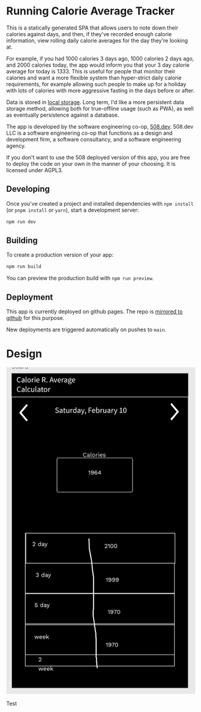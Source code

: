 # Running Calorie Average Tracker

This is a statically generated SPA that allows users to note down their calories against days,
and then, if they've recorded enough calorie information, view rolling daily calorie averages for the day
they're looking at.

For example, if you had 1000 calories 3 days ago, 1000 calories 2 days ago, and 2000 calories today, the app
would inform you that your 3 day calorie average for today is 1333. This is useful for people that monitor
their calories and want a more flexible system than hyper-strict daily calorie requirements, for example
allowing such people to make up for a holiday with lots of calories with more aggressive fasting in the
days before or after.

Data is stored in [local storage](https://developer.mozilla.org/en-US/docs/Web/API/Window/localStorage).
Long term, I'd like a more persistent data storage method, allowing both for true-offline usage (such as
PWA), as well as eventually persistence against a database.

The app is developed by the software engineering co-op, [508.dev](https://508.dev). 508.dev LLC is a
software engineering co-op that functions as a design and development firm, a software consultancy,
and a software engineering agency.

If you don't want to use the 508 deployed version of this app, you are free to deploy the code on your own
in the manner of your choosing. It is licensed under AGPL3.

## Developing

Once you've created a project and installed dependencies with `npm install` (or `pnpm install` or `yarn`), start a development server:

```bash
npm run dev
```

## Building

To create a production version of your app:

```bash
npm run build
```

You can preview the production build with `npm run preview`.

## Deployment

This app is currently deployed on github pages. The repo is [mirrored to github](https://github.com/508-dev/running-calorie-average) for this purpose.

New deployments are triggered automatically on pushes to `main`.

# Design

![First draft design for the app](design.png 'This is just a first draft')

Test
